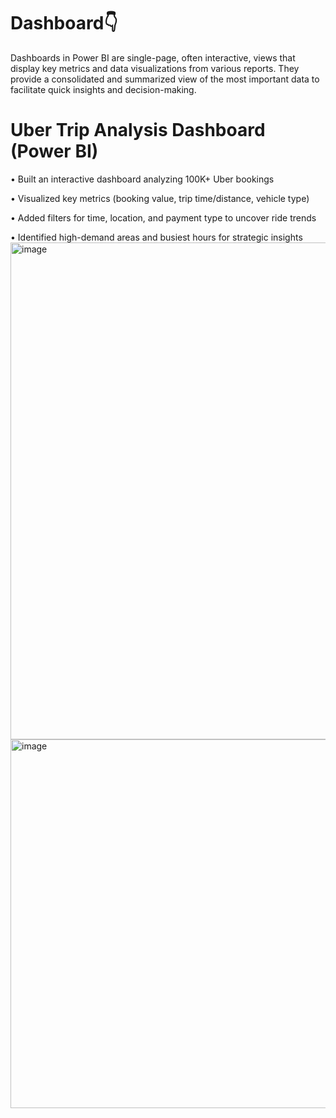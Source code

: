 # Dashboard👇
Dashboards in Power BI are single-page, often interactive, views that display key metrics and data visualizations from various reports. They provide a consolidated and summarized view of the most important data to facilitate quick insights and decision-making.
# Uber Trip Analysis Dashboard (Power BI)
 • Built an interactive dashboard analyzing 100K+ Uber bookings 

 
 • Visualized key metrics (booking value, trip time/distance, vehicle type)

 
 • Added filters for time, location, and payment type to uncover ride trends

 
 • Identified high-demand areas and busiest hours for strategic insights
<img width="1380" height="795" alt="image" src="https://github.com/user-attachments/assets/484202d0-8339-4cc1-a7d6-1fbabea8dc60" />
<img width="1031" height="590" alt="image" src="https://github.com/user-attachments/assets/0e2d4a12-2f5b-4848-a1ef-e2ae49a44c47" />



